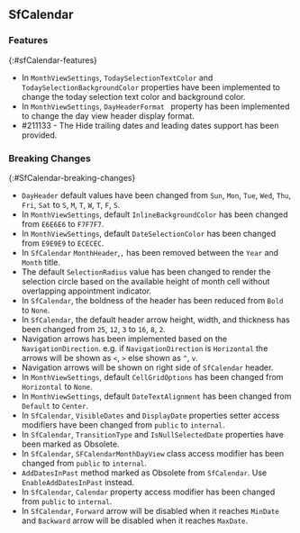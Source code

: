 ## SfCalendar

### Features
{:#sfCalendar-features}

* In `MonthViewSettings`, `TodaySelectionTextColor` and `TodaySelectionBackgroundColor` properties have been implemented to change the today selection text color and background color.
* In `MonthViewSettings`, `DayHeaderFormat ` property has been implemented to change the day view header display format.
* \#211133 - The Hide trailing dates and leading dates support has been provided.

### Breaking Changes
{:#SfCalendar-breaking-changes}

* `DayHeader` default values have been changed from `Sun`, `Mon`, `Tue`, `Wed`, `Thu`, `Fri`, `Sat` to `S`, `M`, `T`, `W`, `T`, `F`, `S`.
* In `MonthViewSettings`, default `InlineBackgroundColor` has been changed from `E6E6E6` to `F7F7F7`.
* In `MonthViewSettings`, default `DateSelectionColor` has been changed from `E9E9E9` to `ECECEC`.
* In `SfCalendar` `MonthHeader`,`,` has been removed between the `Year` and `Month` title.
* The default `SelectionRadius` value has been changed to render the selection circle based on the available height of month cell without overlapping appointment indicator.
* In `SfCalendar`, the boldness of the header has been reduced from `Bold` to `None`.
* In `SfCalendar`, the default header arrow height, width, and thickness has been changed from `25`, `12`, `3` to `16`, `8`, `2`.
* Navigation arrows has been implemented based on the `NavigationDirection`. e.g.  if `NavigationDirection` is `Horizontal` the arrows will be shown as `<`, `>` else shown as `^`, `v`.
* Navigation arrows will be shown on right side of `SfCalendar` header.
* In `MonthViewSettings`, default `CellGridOptions` has been changed from `Horizontal` to `None`.
* In `MonthViewSettings`, default `DateTextAlignment` has been changed from `Default` to `Center`.
* In `SfCalendar`, `VisibleDates` and `DisplayDate` properties setter access modifiers have been changed from `public` to `internal`.
* In `SfCalendar`, `TransitionType` and `IsNullSelectedDate` properties have been marked as Obsolete.
* In `SfCalendar`, `SFCalendarMonthDayView` class access modifier has been changed from `public` to `internal`.
* `AddDatesInPast` method marked as Obsolete from `SfCalendar`. Use `EnableAddDatesInPast` instead.
* In `SfCalendar`, `Calendar` property access modifier has been changed from `public` to `internal`.
* In `SfCalendar`, `Forward` arrow will be disabled when it reaches `MinDate` and `Backward` arrow will be disabled when it reaches `MaxDate`.